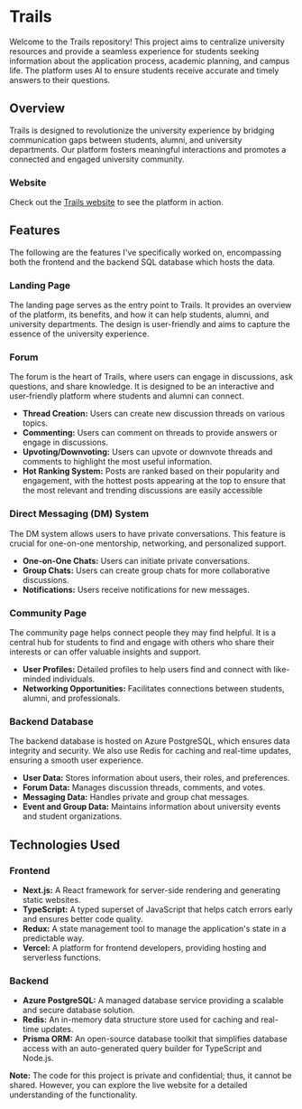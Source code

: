 # Trails

Welcome to the Trails repository! This project aims to centralize university resources and provide a seamless experience for students seeking information about the application process, academic planning, and campus life. The platform uses AI to ensure students receive accurate and timely answers to their questions.

## Overview

Trails is designed to revolutionize the university experience by bridging communication gaps between students, alumni, and university departments. Our platform fosters meaningful interactions and promotes a connected and engaged university community.

### Website

Check out the [Trails website](https://www.trails.com) to see the platform in action.

## Features

The following are the features I've specifically worked on, encompassing both the frontend and the backend SQL database which hosts the data.

### Landing Page

The landing page serves as the entry point to Trails. It provides an overview of the platform, its benefits, and how it can help students, alumni, and university departments. The design is user-friendly and aims to capture the essence of the university experience.

### Forum

The forum is the heart of Trails, where users can engage in discussions, ask questions, and share knowledge. It is designed to be an interactive and user-friendly platform where students and alumni can connect.

- **Thread Creation:** Users can create new discussion threads on various topics.
- **Commenting:** Users can comment on threads to provide answers or engage in discussions.
- **Upvoting/Downvoting:** Users can upvote or downvote threads and comments to highlight the most useful information.
- **Hot Ranking System:** Posts are ranked based on their popularity and engagement, with the hottest posts appearing at the top to ensure that the most relevant and trending discussions are easily accessible

### Direct Messaging (DM) System

The DM system allows users to have private conversations. This feature is crucial for one-on-one mentorship, networking, and personalized support.

- **One-on-One Chats:** Users can initiate private conversations.
- **Group Chats:** Users can create group chats for more collaborative discussions.
- **Notifications:** Users receive notifications for new messages.

### Community Page

The community page helps connect people they may find helpful. It is a central hub for students to find and engage with others who share their interests or can offer valuable insights and support.

- **User Profiles:** Detailed profiles to help users find and connect with like-minded individuals.
- **Networking Opportunities:** Facilitates connections between students, alumni, and professionals.

### Backend Database

The backend database is hosted on Azure PostgreSQL, which ensures data integrity and security. We also use Redis for caching and real-time updates, ensuring a smooth user experience.

- **User Data:** Stores information about users, their roles, and preferences.
- **Forum Data:** Manages discussion threads, comments, and votes.
- **Messaging Data:** Handles private and group chat messages.
- **Event and Group Data:** Maintains information about university events and student organizations.

## Technologies Used

### Frontend

- **Next.js:** A React framework for server-side rendering and generating static websites.
- **TypeScript:** A typed superset of JavaScript that helps catch errors early and ensures better code quality.
- **Redux:** A state management tool to manage the application's state in a predictable way.
- **Vercel:** A platform for frontend developers, providing hosting and serverless functions.

### Backend

- **Azure PostgreSQL:** A managed database service providing a scalable and secure database solution.
- **Redis:** An in-memory data structure store used for caching and real-time updates.
- **Prisma ORM:** An open-source database toolkit that simplifies database access with an auto-generated query builder for TypeScript and Node.js.


**Note:** The code for this project is private and confidential; thus, it cannot be shared. However, you can explore the live website for a detailed understanding of the functionality.
